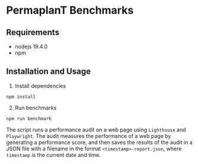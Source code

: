 # PermaplanT Benchmarks

## Requirements

-   nodejs 19.4.0
-   npm

## Installation and Usage

1. Install dependencies

```shell
npm install
```

2. Run benchmarks

```shell
npm run benchmark
```

The script runs a performance audit on a web page using `Lighthouse` and `Playwright`.
The audit measures the performance of a web page by generating a performance score, and then saves the results of the audit in a JSON file with a filename in the format `<timestamp>-report.json`, where `timestamp` is the current date and time.
